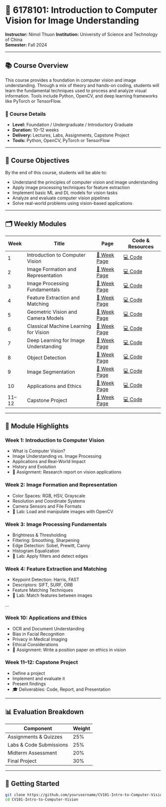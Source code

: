 # 📘 6178101: Introduction to Computer Vision for Image Understanding

**Instructor:** Nimol Thuon
**Institution:** University of Science and Technology of China  
**Semester:** Fall 2024  

---

## 📚 Course Overview

This course provides a foundation in computer vision and image understanding. Through a mix of theory and hands-on coding, students will learn the fundamental techniques used to process and analyze visual information. Tools include Python, OpenCV, and deep learning frameworks like PyTorch or TensorFlow.

### 📌 Course Details
- **Level:** Foundation / Undergraduate / Introductory Graduate  
- **Duration:** 10–12 weeks  
- **Delivery:** Lectures, Labs, Assignments, Capstone Project  
- **Tools:** Python, OpenCV, PyTorch or TensorFlow  

---

## 🎯 Course Objectives

By the end of this course, students will be able to:
- Understand the principles of computer vision and image understanding
- Apply image processing techniques for feature extraction
- Implement basic ML and DL models for vision tasks
- Analyze and evaluate computer vision pipelines
- Solve real-world problems using vision-based applications

---

## 🗂️ Weekly Modules

| Week | Title | Page | Code & Resources |
|------|-------|------|------------------|
| 1 | Introduction to Computer Vision | [📄 Week Page](#) | [💻 Code](#) |
| 2 | Image Formation and Representation | [📄 Week Page](#) | [💻 Code](#) |
| 3 | Image Processing Fundamentals | [📄 Week Page](#) | [💻 Code](#) |
| 4 | Feature Extraction and Matching | [📄 Week Page](#) | [💻 Code](#) |
| 5 | Geometric Vision and Camera Models | [📄 Week Page](#) | [💻 Code](#) |
| 6 | Classical Machine Learning for Vision | [📄 Week Page](#) | [💻 Code](#) |
| 7 | Deep Learning for Image Understanding | [📄 Week Page](#) | [💻 Code](#) |
| 8 | Object Detection | [📄 Week Page](#) | [💻 Code](#) |
| 9 | Image Segmentation | [📄 Week Page](#) | [💻 Code](#) |
| 10 | Applications and Ethics | [📄 Week Page](#) | [💻 Code](#) |
| 11–12 | Capstone Project | [📄 Week Page](#) | [💻 Code](#) |

---

## 🧾 Module Highlights

### Week 1: Introduction to Computer Vision
- What is Computer Vision?
- Image Understanding vs. Image Processing
- Applications and Real-World Impact
- History and Evolution
- 📝 Assignment: Research report on vision applications

### Week 2: Image Formation and Representation
- Color Spaces: RGB, HSV, Grayscale
- Resolution and Coordinate Systems
- Camera Sensors and File Formats
- 🧪 Lab: Load and manipulate images with OpenCV

### Week 3: Image Processing Fundamentals
- Brightness & Thresholding
- Filtering: Smoothing, Sharpening
- Edge Detection: Sobel, Prewitt, Canny
- Histogram Equalization
- 🧪 Lab: Apply filters and detect edges

### Week 4: Feature Extraction and Matching
- Keypoint Detection: Harris, FAST
- Descriptors: SIFT, SURF, ORB
- Feature Matching Techniques
- 🧪 Lab: Match features between images

...

### Week 10: Applications and Ethics
- OCR and Document Understanding
- Bias in Facial Recognition
- Privacy in Medical Imaging
- Ethical Considerations
- 📝 Assignment: Write a position paper on ethics in vision

### Week 11–12: Capstone Project
- Define a project
- Implement and evaluate it
- Present findings
- 🎓 Deliverables: Code, Report, and Presentation

---

## 📊 Evaluation Breakdown

| Component               | Weight |
|-------------------------|--------|
| Assignments & Quizzes   | 25%    |
| Labs & Code Submissions | 25%    |
| Midterm Assessment      | 20%    |
| Final Project           | 30%    |

---

## 🚀 Getting Started

```bash
git clone https://github.com/yourusername/CV101-Intro-to-Computer-Vision.git
cd CV101-Intro-to-Computer-Vision
